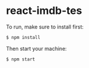 # react-imdb-tes

To run, make sure to install first:

```bash
$ npm install
```

Then start your machine:

```bash
$ npm start
```
